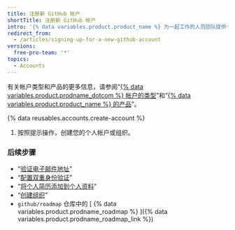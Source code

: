 ```yaml
---
title: 注册新 GitHub 帐户
shortTitle: 注册新 GitHub 帐户
intro: '{% data variables.product.product_name %} 为一起工作的人员团队提供个人和组织的用户帐户。'
redirect_from:
  - /articles/signing-up-for-a-new-github-account
versions:
  free-pro-team: '*'
topics:
  - Accounts
---
```


有关帐户类型和产品的更多信息，请参阅“[{% data variables.product.prodname_dotcom %} 帐户的类型](/articles/types-of-github-accounts)”和“[{% data variables.product.product_name %} 的产品](/articles/github-s-products)”。

{% data reusables.accounts.create-account %}
1. 按照提示操作，创建您的个人帐户或组织。

### 后续步骤

- “[验证电子邮件地址](/articles/verifying-your-email-address)”
- “[配置双重身份验证](/articles/configuring-two-factor-authentication)”
- “[将个人简历添加到个人资料](/articles/adding-a-bio-to-your-profile)”
- “[创建组织](/articles/creating-a-new-organization-from-scratch)”
- `github/roadmap` 仓库中的 [ {% data variables.product.prodname_roadmap %} ]({% data variables.product.prodname_roadmap_link %})
